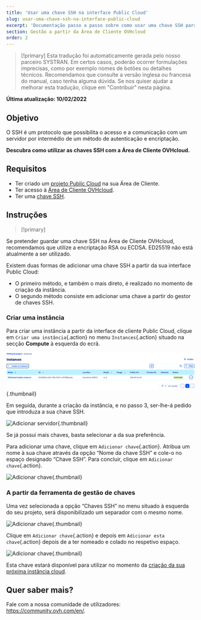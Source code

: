 ```yaml
---
title: 'Usar uma chave SSH na interface Public Cloud'
slug: usar-uma-chave-ssh-na-interface-public-cloud
excerpt: 'Documentação passo a passo sobre como usar uma chave SSH para simplificar o acesso aos servidores cloud'
section: Gestão a partir da Área de Cliente OVHcloud
order: 2
---
```


> [!primary]
> Esta tradução foi automaticamente gerada pelo nosso parceiro SYSTRAN. Em certos casos, poderão ocorrer formulações imprecisas, como por exemplo nomes de botões ou detalhes técnicos. Recomendamos que consulte a versão inglesa ou francesa do manual, caso tenha alguma dúvida. Se nos quiser ajudar a melhorar esta tradução, clique em "Contribuir" nesta página.
>

**Última atualização: 10/02/2022**

## Objetivo

O SSH é um protocolo que possibilita o acesso e a comunicação com um servidor por intermédio de um método de autenticação e encriptação.

**Descubra como utilizar as chaves SSH com a Área de Cliente OVHcloud.**

## Requisitos

- Ter criado um [projeto Public Cloud](https://docs.ovh.com/pt/public-cloud/criar_seu_primeiro_projeto_public_cloud/) na sua Área de Cliente.
- Ter acesso à [Área de Cliente OVHcloud](https://www.ovh.com/auth/?action=gotomanager&from=https://www.ovh.pt/&ovhSubsidiary).
- Ter uma [chave SSH](https://docs.ovh.com/pt/public-cloud/public-cloud-primeiros-passos/).

## Instruções

> [!primary]
>
Se pretender guardar uma chave SSH na Área de Cliente OVHcloud, recomendamos que utilize a encriptação RSA ou ECDSA. ED25519 não está atualmente a ser utilizado.
>

Existem duas formas de adicionar uma chave SSH a partir da sua interface Public Cloud:

- O primeiro método, e também o mais direto, é realizado no momento de criação da instância.
- O segundo método consiste em adicionar uma chave a partir do gestor de chaves SSH.

### Criar uma instância

Para criar uma instância a partir da interface de cliente Public Cloud, clique em `Criar uma instância`{.action} no menu `Instances`{.action} situado na secção **Compute** à esquerda do ecrã.

![Adicionar servidor](images/compute.png){.thumbnail}

Em seguida, durante a criação da instância, e no passo 3, ser-lhe-á pedido que introduza a sua chave SSH.

![Adicionar servidor](images/selectkey.png){.thumbnail}

Se já possui mais chaves, basta selecionar a da sua preferência.

Para adicionar uma chave, clique em `Adicionar chave`{.action}. Atribua um nome à sua chave através da opção “Nome da chave SSH” e cole-o no espaço designado “Chave SSH”. Para concluir, clique em `Adicionar chave`{.action}.

![Adicionar chave](images/addkey.png){.thumbnail}

### A partir da ferramenta de gestão de chaves

Uma vez selecionada a opção “Chaves SSH” no menu situado à esquerda do seu projeto, será disponibilizado um separador com o mesmo nome.

![Adicionar chave](images/addkeymenu.png){.thumbnail}

Clique em `Adicionar chave`{.action} e depois em `Adicionar esta chave`{.action} depois de a ter nomeado e colado no respetivo espaço.

![Adicionar chave](images/addkeymenu1.png){.thumbnail}

Esta chave estará disponível para utilizar no momento da [criação da sua próxima instância cloud](../comecar-com-uma-instancia-public-cloud/).

## Quer saber mais?
 
Fale com a nossa comunidade de utilizadores: <https://community.ovh.com/en/>.